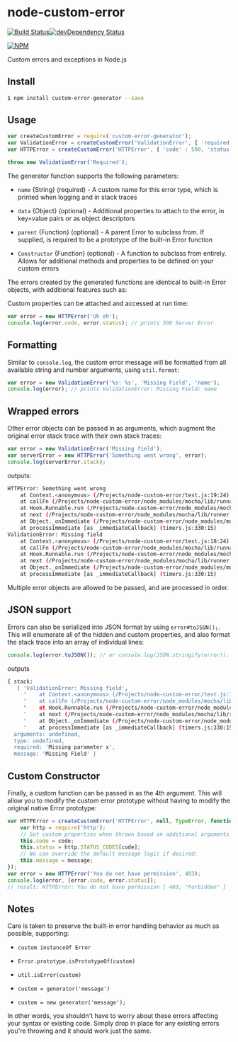 node-custom-error
===================
[![Build Status](https://travis-ci.org/jproulx/node-custom-error.svg?branch=master)](https://travis-ci.org/jproulx/node-custom-error)[![devDependency Status](https://david-dm.org/jproulx/node-custom-error/dev-status.svg)](https://david-dm.org/jproulx/node-custom-error#info=devDependencies)

[![NPM](https://nodei.co/npm/custom-error-generator.png)](https://nodei.co/npm/custom-error-generator/)

Custom errors and exceptions in Node.js

## Install

```bash
$ npm install custom-error-generator --save
```

## Usage

```javascript
var createCustomError = require('custom-error-generator');
var ValidationError = createCustomError('ValidationError', { 'required', 'Missing parameter x' }, TypeError);
var HTTPError = createCustomError('HTTPError', { 'code' : 500, 'status' : 'Server Error' });

throw new ValidationError('Required');
```

The generator function supports the following parameters:

* `name` {String} (required) - A custom name for this error type, which is printed when logging and in stack traces

* `data` {Object} (optional) - Additional properties to attach to the error, in key=value pairs or as object descriptors

* `parent` {Function} (optional) - A parent Error to subclass from. If supplied, is required to be a prototype of the built-in Error function

* `Constructor` {Function} (optional) - A function to subclass from entirely. Allows for additional methods and properties to be defined on your custom errors

The errors created by the generated functions are identical to built-in Error objects, with additional features such as:

Custom properties can be attached and accessed at run time:
```javascript
var error = new HTTPError('Uh oh');
console.log(error.code, error.status); // prints 500 Server Error
```

## Formatting

Similar to `console.log`, the custom error message will be formatted from all available string and number arguments, using `util.format`:
```javascript
var error = new ValidationError('%s: %s', 'Missing Field', 'name');
console.log(error); // prints ValidationError: Missing Field: name
```

## Wrapped errors

Other error objects can be passed in as arguments, which augment the original error stack trace with their own stack traces:
```javascript
var error = new ValidationError('Missing field');
var serverError = new HTTPError('Something went wrong', error);
console.log(serverError.stack);
```
outputs:
```bash
HTTPError: Something went wrong
    at Context.<anonymous> (/Projects/node-custom-error/test.js:19:24)
    at callFn (/Projects/node-custom-error/node_modules/mocha/lib/runnable.js:223:21)
    at Hook.Runnable.run (/Projects/node-custom-error/node_modules/mocha/lib/runnable.js:216:7)
    at next (/Projects/node-custom-error/node_modules/mocha/lib/runner.js:259:10)
    at Object._onImmediate (/Projects/node-custom-error/node_modules/mocha/lib/runner.js:276:5)
    at processImmediate [as _immediateCallback] (timers.js:330:15)
ValidationError: Missing field
    at Context.<anonymous> (/Projects/node-custom-error/test.js:18:24)
    at callFn (/Projects/node-custom-error/node_modules/mocha/lib/runnable.js:223:21)
    at Hook.Runnable.run (/Projects/node-custom-error/node_modules/mocha/lib/runnable.js:216:7)
    at next (/Projects/node-custom-error/node_modules/mocha/lib/runner.js:259:10)
    at Object._onImmediate (/Projects/node-custom-error/node_modules/mocha/lib/runner.js:276:5)
    at processImmediate [as _immediateCallback] (timers.js:330:15)
```
Multiple error objects are allowed to be passed, and are processed in order.

## JSON support
Errors can also be serialized into JSON format by using `error#toJSON();`. This will enumerate all of the hidden and custom properties, and also format the stack trace into an array of individual lines:

```javascript
console.log(error.toJSON()); // or console.log(JSON.stringify(error));
```
outputs
```bash
{ stack:
   [ 'ValidationError: Missing field',
     '    at Context.<anonymous> (/Projects/node-custom-error/test.js:17:24)',
     '    at callFn (/Projects/node-custom-error/node_modules/mocha/lib/runnable.js:223:21)',
     '    at Hook.Runnable.run (/Projects/node-custom-error/node_modules/mocha/lib/runnable.js:216:7)',
     '    at next (/Projects/node-custom-error/node_modules/mocha/lib/runner.js:259:10)',
     '    at Object._onImmediate (/Projects/node-custom-error/node_modules/mocha/lib/runner.js:276:5)',
     '    at processImmediate [as _immediateCallback] (timers.js:330:15)' ],
  arguments: undefined,
  type: undefined,
  required: 'Missing parameter x',
  message: 'Missing Field' }
```

## Custom Constructor
Finally, a custom function can be passed in as the 4th argument. This will allow you to modify the custom error prototype without having to modify the original native Error prototype:

```javascript
var HTTPError = createCustomError('HTTPError', null, TypeError, function (message, code) {
    var http = require('http');
    // Set custom properties when thrown based on additional arguments
    this.code = code;
    this.status = http.STATUS_CODES[code];
    // We can override the default message logic if desired:
    this.message = message;
});
var error = new HTTPError('You do not have permission', 403);
console.log(error, [error.code, error.status]);
// result: HTTPError: You do not have permission [ 403, "Forbidden" ]
```

## Notes
Care is taken to preserve the built-in error handling behavior as much as possible, supporting:

* `custom instanceOf Error`

* `Error.prototype.isPrototypeOf(custom)`

* `util.isError(custom)`

* `custom = generator('message')`

* `custom = new generator('message');`

In other words, you shouldn't have to worry about these errors affecting your syntax or existing code. Simply drop in place for any existing errors you're throwing and it should work just the same.
